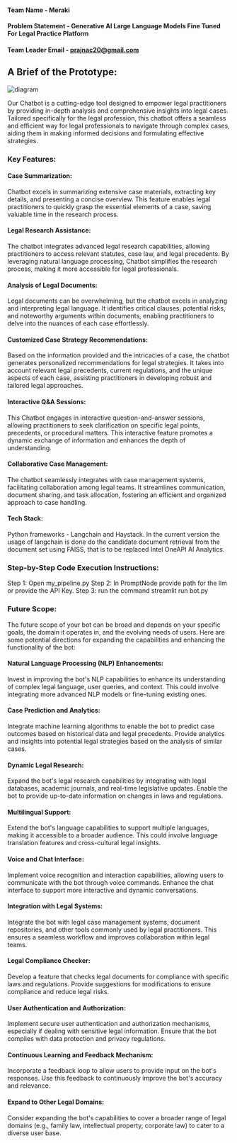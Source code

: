 #### Team Name - Meraki
#### Problem Statement - Generative AI Large Language Models Fine Tuned For Legal Practice Platform
#### Team Leader Email - prajnac20@gmail.com

## A Brief of the Prototype:
![diagram](https://github.com/prajnac20/oneAPI-GenAI-Hackathon-2023/assets/47785645/4ca86a1a-ad1b-4369-9141-e38bdb84d226)

Our Chatbot is a cutting-edge tool designed to empower legal practitioners by providing in-depth analysis and comprehensive insights into legal cases. Tailored specifically for the legal profession, this chatbot offers a seamless and efficient way for legal professionals to navigate through complex cases, aiding them in making informed decisions and formulating effective strategies.

### Key Features:

#### Case Summarization:
Chatbot excels in summarizing extensive case materials, extracting key details, and presenting a concise overview. This feature enables legal practitioners to quickly grasp the essential elements of a case, saving valuable time in the research process.
#### Legal Research Assistance:
The chatbot integrates advanced legal research capabilities, allowing practitioners to access relevant statutes, case law, and legal precedents. By leveraging natural language processing,   Chatbot simplifies the research process, making it more accessible for legal professionals.
#### Analysis of Legal Documents:
Legal documents can be overwhelming, but the chatbot excels in analyzing and interpreting legal language. It identifies critical clauses, potential risks, and noteworthy arguments within documents, enabling practitioners to delve into the nuances of each case effortlessly.
#### Customized Case Strategy Recommendations:
Based on the information provided and the intricacies of a case, the chatbot generates personalized recommendations for legal strategies. It takes into account relevant legal precedents, current regulations, and the unique aspects of each case, assisting practitioners in developing robust and tailored legal approaches.
#### Interactive Q&A Sessions:
This Chatbot engages in interactive question-and-answer sessions, allowing practitioners to seek clarification on specific legal points, precedents, or procedural matters. This interactive feature promotes a dynamic exchange of information and enhances the depth of understanding.

#### Collaborative Case Management:
The chatbot seamlessly integrates with case management systems, facilitating collaboration among legal teams. It streamlines communication, document sharing, and task allocation, fostering an efficient and organized approach to case handling.

#### Tech Stack:

Python frameworks - Langchain and Haystack.
In the current version the usage of langchain is done do the candidate document retrieval from the document set using FAISS, that is to be replaced Intel OneAPI AI Analytics.

### Step-by-Step Code Execution Instructions:
Step 1: Open my_pipeline.py
Step 2: In PromptNode provide path for the llm or provide the API Key.
Step 3: run the command streamlit run bot.py

### Future Scope:

The future scope of your bot can be broad and depends on your specific goals, the domain it operates in, and the evolving needs of users. Here are some potential directions for expanding the capabilities and enhancing the functionality of the bot:

#### Natural Language Processing (NLP) Enhancements:
Invest in improving the bot's NLP capabilities to enhance its understanding of complex legal language, user queries, and context. This could involve integrating more advanced NLP models or fine-tuning existing ones.

#### Case Prediction and Analytics:
Integrate machine learning algorithms to enable the bot to predict case outcomes based on historical data and legal precedents. Provide analytics and insights into potential legal strategies based on the analysis of similar cases.

#### Dynamic Legal Research:
Expand the bot's legal research capabilities by integrating with legal databases, academic journals, and real-time legislative updates. Enable the bot to provide up-to-date information on changes in laws and regulations.

#### Multilingual Support:
Extend the bot's language capabilities to support multiple languages, making it accessible to a broader audience. This could involve language translation features and cross-cultural legal insights.

#### Voice and Chat Interface:
Implement voice recognition and interaction capabilities, allowing users to communicate with the bot through voice commands. Enhance the chat interface to support more interactive and dynamic conversations.

#### Integration with Legal Systems:
Integrate the bot with legal case management systems, document repositories, and other tools commonly used by legal practitioners. This ensures a seamless workflow and improves collaboration within legal teams.

#### Legal Compliance Checker:
Develop a feature that checks legal documents for compliance with specific laws and regulations. Provide suggestions for modifications to ensure compliance and reduce legal risks.

#### User Authentication and Authorization:
Implement secure user authentication and authorization mechanisms, especially if dealing with sensitive legal information. Ensure that the bot complies with data protection and privacy regulations.

#### Continuous Learning and Feedback Mechanism:
Incorporate a feedback loop to allow users to provide input on the bot's responses. Use this feedback to continuously improve the bot's accuracy and relevance.

#### Expand to Other Legal Domains:
Consider expanding the bot's capabilities to cover a broader range of legal domains (e.g., family law, intellectual property, corporate law) to cater to a diverse user base.

